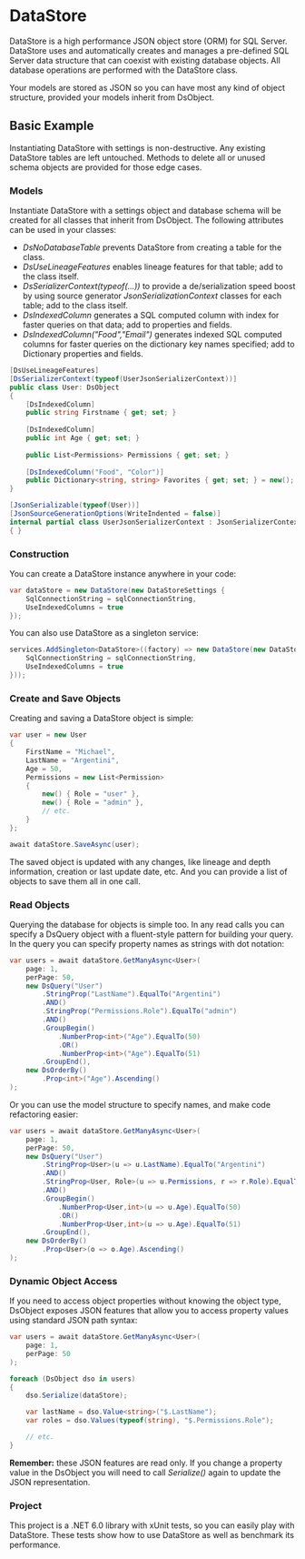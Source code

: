 # DataStore

DataStore is a high performance JSON object store (ORM) for SQL Server. DataStore uses and automatically creates and manages a pre-defined SQL Server data structure that can coexist with existing database objects. All database operations are performed with the DataStore class.  

Your models are stored as JSON so you can have most any kind of object structure, provided your models inherit from DsObject.

## Basic Example

Instantiating DataStore with settings is non-destructive. Any existing DataStore tables are left untouched. Methods to delete all or unused schema objects are provided for those edge cases.  

### Models

Instantiate DataStore with a settings object and database schema will be created for all classes that inherit from DsObject. The following attributes can be used in your classes:  

- *DsNoDatabaseTable* prevents DataStore from creating a table for the class.
- *DsUseLineageFeatures* enables lineage features for that table; add to the class itself.
- *DsSerializerContext(typeof(...))* to provide a de/serialization speed boost by using source generator *JsonSerializationContext* classes for each table; add to the class itself.
- *DsIndexedColumn* generates a SQL computed column with index for faster queries on that data; add to properties and fields.
- *DsIndexedColumn("Food","Email")* generates indexed SQL computed columns for faster queries on the dictionary key names specified; add to Dictionary properties and fields.

```C#
[DsUseLineageFeatures]
[DsSerializerContext(typeof(UserJsonSerializerContext))]
public class User: DsObject
{
    [DsIndexedColumn]
    public string Firstname { get; set; }
    
    [DsIndexedColumn]
    public int Age { get; set; }
    
    public List<Permissions> Permissions { get; set; }
    
    [DsIndexedColumn("Food", "Color")]
    public Dictionary<string, string> Favorites { get; set; } = new();
}

[JsonSerializable(typeof(User))]
[JsonSourceGenerationOptions(WriteIndented = false)]
internal partial class UserJsonSerializerContext : JsonSerializerContext
{ }
```

### Construction

You can create a DataStore instance anywhere in your code:

```C#
var dataStore = new DataStore(new DataStoreSettings {
    SqlConnectionString = sqlConnectionString,
    UseIndexedColumns = true
});
```

You can also use DataStore as a singleton service:

```C#
services.AddSingleton<DataStore>((factory) => new DataStore(new DataStoreSettings {
    SqlConnectionString = sqlConnectionString,
    UseIndexedColumns = true
}));
```

### Create and Save Objects

Creating and saving a DataStore object is simple:

```C#
var user = new User
{
    FirstName = "Michael",
    LastName = "Argentini",
    Age = 50,
    Permissions = new List<Permission>
    {
        new() { Role = "user" },
        new() { Role = "admin" },
        // etc.
    }
};

await dataStore.SaveAsync(user);
```

The saved object is updated with any changes, like lineage and depth information, creation or last update date, etc. And you can provide a list of objects to save them all in one call.  

### Read Objects

Querying the database for objects is simple too. In any read calls you can specify a DsQuery object with a fluent-style pattern for building your query. In the query you can specify property names as strings with dot notation:

```C#
var users = await dataStore.GetManyAsync<User>(
    page: 1,
    perPage: 50,
    new DsQuery("User")
        .StringProp("LastName").EqualTo("Argentini")
        .AND()
        .StringProp("Permissions.Role").EqualTo("admin")
        .AND()
        .GroupBegin()
            .NumberProp<int>("Age").EqualTo(50)
            .OR()
            .NumberProp<int>("Age").EqualTo(51)
        .GroupEnd(),
    new DsOrderBy()
        .Prop<int>("Age").Ascending()
);
```

Or you can use the model structure to specify names, and make code refactoring easier:

```C#
var users = await dataStore.GetManyAsync<User>(
    page: 1,
    perPage: 50,
    new DsQuery("User")
        .StringProp<User>(u => u.LastName).EqualTo("Argentini")
        .AND()
        .StringProp<User, Role>(u => u.Permissions, r => r.Role).EqualTo("admin")
        .AND()
        .GroupBegin()
            .NumberProp<User,int>(u => u.Age).EqualTo(50)
            .OR()
            .NumberProp<User,int>(u => u.Age).EqualTo(51)
        .GroupEnd(),
    new DsOrderBy()
        .Prop<User>(o => o.Age).Ascending()
);
```

### Dynamic Object Access

If you need to access object properties without knowing the object type, DsObject exposes JSON features that allow you to access property values using standard JSON path syntax:

```C#
var users = await dataStore.GetManyAsync<User>(
    page: 1,
    perPage: 50
);

foreach (DsObject dso in users)
{
    dso.Serialize(dataStore);

    var lastName = dso.Value<string>("$.LastName");
    var roles = dso.Values(typeof(string), "$.Permissions.Role");

    // etc.
}

```

**Remember:** these JSON features are read only. If you change a property value in the DsObject you will need to call *Serialize()* again to update the JSON representation.


### Project

This project is a .NET 6.0 library with xUnit tests, so you can easily play with DataStore. These tests show how to use DataStore as well as benchmark its performance.  
